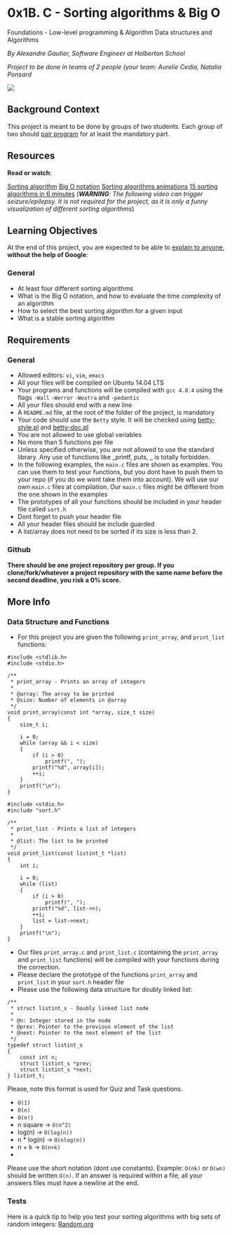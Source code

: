 # 0x1B. C - Sorting algorithms & Big O

Foundations - Low-level programming & Algorithm  Data structures and Algorithms

_By Alexandre Gautier, Software Engineer at Holberton School_

_Project to be done in teams of 2 people (your team: Aurelie Cedia, Natalia Ponsard_

![](https://s3.amazonaws.com/intranet-projects-files/holbertonschool-low_level_programming/248/willy-wonka.png)


## Background Context

This project is meant to be done by groups of two students. Each group of two should  [pair program](https://intranet.hbtn.io/rltoken/QcXizPyNa4DTAMLNzCwdHg "pair program")  for at least the mandatory part.

## Resources

**Read or watch**:

[Sorting algorithm](https://intranet.hbtn.io/rltoken/tmzgO7xhCpNgPUxVhLKibw "Sorting algorithm")
[Big O notation](https://intranet.hbtn.io/rltoken/XrLMaOhUMHfwsFEz15TVow "Big O notation")
[Sorting algorithms animations](https://intranet.hbtn.io/rltoken/kJ7rgWoqdLnxSnSEoAiFCQ "Sorting algorithms animations")
[15 sorting algorithms in 6 minutes](https://intranet.hbtn.io/rltoken/RdvoGNMTJ6Hq34aJ_HmCqA "15 sorting algorithms in 6 minutes")  (_**WARNING**: The following video can trigger seizure/epilepsy. It is not required for the project, as it is only a funny visualization of different sorting algorithms_)

## Learning Objectives

At the end of this project, you are expected to be able to  [explain to anyone](https://intranet.hbtn.io/rltoken/03JBpl8AIIRD3G2gUzXVew "explain to anyone"),  **without the help of Google**:

### General

-   At least four different sorting algorithms
-   What is the Big O notation, and how to evaluate the time complexity of an algorithm
-   How to select the best sorting algorithm for a given input
-   What is a stable sorting algorithm

## Requirements

### General

-   Allowed editors:  `vi`,  `vim`,  `emacs`
-   All your files will be compiled on Ubuntu 14.04 LTS
-   Your programs and functions will be compiled with  `gcc 4.8.4`  using the flags  `-Wall`  `-Werror`  `-Wextra`  and  `-pedantic`
-   All your files should end with a new line
-   A  `README.md`  file, at the root of the folder of the project, is mandatory
-   Your code should use the  `Betty`  style. It will be checked using  [betty-style.pl](https://github.com/holbertonschool/Betty/blob/master/betty-style.pl "betty-style.pl")  and  [betty-doc.pl](https://github.com/holbertonschool/Betty/blob/master/betty-doc.pl "betty-doc.pl")
-   You are not allowed to use global variables
-   No more than 5 functions per file
-   Unless specified otherwise, you are not allowed to use the standard library. Any use of functions like  _printf, puts, _  is totally forbidden.
-   In the following examples, the  `main.c`  files are shown as examples. You can use them to test your functions, but you dont have to push them to your repo (if you do we wont take them into account). We will use our own  `main.c`  files at compilation. Our  `main.c`  files might be different from the one shown in the examples
-   The prototypes of all your functions should be included in your header file called  `sort.h`
-   Dont forget to push your header file
-   All your header files should be include guarded
-   A list/array does not need to be sorted if its size is less than 2.

### Github

**There should be one project repository per group. If you clone/fork/whatever a project repository with the same name before the second deadline, you risk a 0% score.**

## More Info

### Data Structure and Functions

-   For this project you are given the following  `print_array`, and  `print_list`  functions:

```
#include <stdlib.h>
#include <stdio.h>

/**
 * print_array - Prints an array of integers
 *
 * @array: The array to be printed
 * @size: Number of elements in @array
 */
void print_array(const int *array, size_t size)
{
	size_t i;

	i = 0;
	while (array && i < size)
	{
		if (i > 0)
			printf(", ");
		printf("%d", array[i]);
		++i;
	}
	printf("\n");
}

```

```
#include <stdio.h>
#include "sort.h"

/**
 * print_list - Prints a list of integers
 *
 * @list: The list to be printed
 */
void print_list(const listint_t *list)
{
	int i;

	i = 0;
	while (list)
	{
		if (i > 0)
			printf(", ");
		printf("%d", list->n);
		++i;
		list = list->next;
	}
	printf("\n");
}

```

-   Our files  `print_array.c`  and  `print_list.c`  (containing the  `print_array`  and  `print_list`  functions) will be compiled with your functions during the correction.
-   Please declare the prototype of the functions  `print_array`  and  `print_list`  in your  `sort.h`  header file
-   Please use the following data structure for doubly linked list:

```
/**
 * struct listint_s - Doubly linked list node
 *
 * @n: Integer stored in the node
 * @prev: Pointer to the previous element of the list
 * @next: Pointer to the next element of the list
 */
typedef struct listint_s
{
	const int n;
	struct listint_s *prev;
	struct listint_s *next;
} listint_t;

```

Please, note this format is used for Quiz and Task questions.

-   `O(1)`
-   `O(n)`
-   `O(n!)`
-   n square ->  `O(n^2)`
-   log(n) ->  `O(log(n))`
-   n * log(n) ->  `O(nlog(n))`
-   n + k ->  `O(n+k)`
-   

Please use the short notation (dont use constants). Example:  `O(nk)`  or  `O(wn)`  should be written  `O(n)`. If an answer is required within a file, all your answers files must have a newline at the end.

### Tests

Here is a quick tip to help you test your sorting algorithms with big sets of random integers:  [Random.org](https://intranet.hbtn.io/rltoken/KkFXByKWf55lTK32JnY62w "Random.org")
